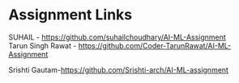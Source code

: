 # Assignment Links
SUHAIL - https://github.com/suhailchoudhary/AI-ML-Assignment \
Tarun Singh Rawat - https://github.com/Coder-TarunRawat/AI-ML-Assignment

Srishti Gautam-https://github.com/Srishti-arch/AI-ML-assignment
